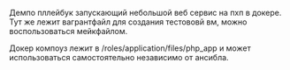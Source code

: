 Демпо пллейбук запускающий небольшой веб сервис на пхп в докере. Тут же лежит вагрантфайл для создания тестововй вм, можно воспользоваться мейкфайлом. 

Докер компоуз лежит в /roles/application/files/php_app и может использоваться самостоятельно независимо от ансибла. 
